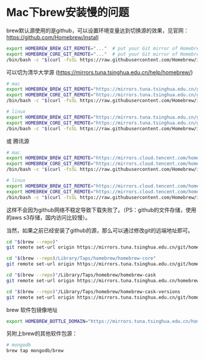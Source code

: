 # Mac下brew安装慢的问题

brew默认源使用的是github，可以设置环境变量达到切换源的效果，见官网： https://github.com/Homebrew/install

```bash
export HOMEBREW_BREW_GIT_REMOTE="..."  # put your Git mirror of Homebrew/brew here
export HOMEBREW_CORE_GIT_REMOTE="..."  # put your Git mirror of Homebrew/homebrew-core here
/bin/bash -c "$(curl -fsSL https://raw.githubusercontent.com/Homebrew/install/master/install.sh)"
```

可以切为清华大学源 (https://mirrors.tuna.tsinghua.edu.cn/help/homebrew/)

```bash
# mac
export HOMEBREW_BREW_GIT_REMOTE="https://mirrors.tuna.tsinghua.edu.cn/git/homebrew/brew"
export HOMEBREW_CORE_GIT_REMOTE="https://mirrors.tuna.tsinghua.edu.cn/git/homebrew/homebrew-core"
/bin/bash -c "$(curl -fsSL https://raw.githubusercontent.com/Homebrew/install/master/install.sh)"

# linux
export HOMEBREW_BREW_GIT_REMOTE="https://mirrors.tuna.tsinghua.edu.cn/git/homebrew/brew"
export HOMEBREW_CORE_GIT_REMOTE="https://mirrors.tuna.tsinghua.edu.cn/git/homebrew/linuxbrew-core"
/bin/bash -c "$(curl -fsSL https://raw.githubusercontent.com/Homebrew/install/master/install.sh)"
```

或 腾讯源

```bash
# mac
export HOMEBREW_BREW_GIT_REMOTE="https://mirrors.cloud.tencent.com/homebrew/brew"
export HOMEBREW_CORE_GIT_REMOTE="https://mirrors.cloud.tencent.com/homebrew/homebrew-core"
/bin/bash -c "$(curl -fsSL https://raw.githubusercontent.com/Homebrew/install/master/install.sh)"

# linux
export HOMEBREW_BREW_GIT_REMOTE="https://mirrors.cloud.tencent.com/homebrew/brew"
export HOMEBREW_CORE_GIT_REMOTE="https://mirrors.cloud.tencent.com/homebrew/linuxbrew-core"
/bin/bash -c "$(curl -fsSL https://raw.githubusercontent.com/Homebrew/install/master/install.sh)"
```

这样不会因为github网络不稳定导致下载失败了。（PS：github的文件存储，使用的aws s3存储，国内访问比较慢）。

当然，如果之前已经安装了github的源，那么可以通过修改git的远端地址即可。

```bash
cd "$(brew --repo)"
git remote set-url origin https://mirrors.tuna.tsinghua.edu.cn/git/homebrew/brew.git

cd "$(brew --repo)/Library/Taps/homebrew/homebrew-core"
git remote set-url origin https://mirrors.tuna.tsinghua.edu.cn/git/homebrew/homebrew-core.git

cd "$(brew --repo)"/Library/Taps/homebrew/homebrew-cask
git remote set-url origin https://mirrors.tuna.tsinghua.edu.cn/homebrew-cask.git

cd "$(brew --repo)"/Library/Taps/homebrew/homebrew-cask-versions
git remote set-url origin https://mirrors.tuna.tsinghua.edu.cn/git/homebrew/homebrew-cask-versions.git
```

brew 软件包镜像地址

```bash
export HOMEBREW_BOTTLE_DOMAIN="https://mirrors.tuna.tsinghua.edu.cn/homebrew-bottles"
```

另附上brew的其他软件包源：

```bash
# mongodb
brew tap mongodb/brew
```

